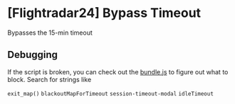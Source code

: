 # [Flightradar24] Bypass Timeout

Bypasses the 15-min timeout

## Debugging

If the script is broken, you can check out the [bundle.js](https://github.com/Hakorr/Userscripts/blob/main/Flightradar24/BypassTimeout/bundle.js) to figure out what to block. Search for strings like 

`exit_map()` `blackoutMapForTimeout` `session-timeout-modal` `idleTimeout`
